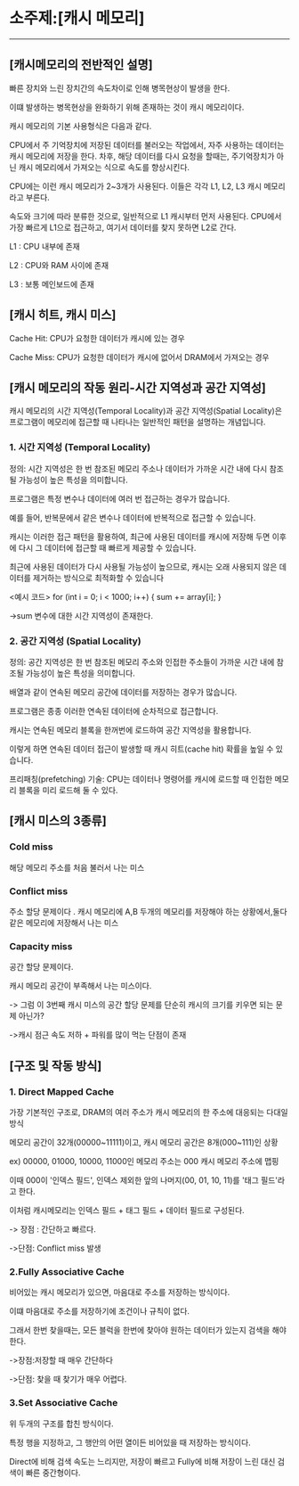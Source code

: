 <h1>소주제:[캐시 메모리]</h1>
<hr>

<h2>[캐시메모리의 전반적인 설명]</h2>

빠른 장치와 느린 장치간의 속도차이로 인해 병목현상이 발생을 한다.

이떄 발생하는 병목현상을 완화하기 위해 존재하는 것이 캐시 메모리이다.

캐시 메모리의 기본 사용형식은 다음과 같다.

CPU에서 주 기억장치에 저장된 데이터를 불러오는 작업에서, 자주 사용하는 데이터는 캐시 메모리에 저장을 한다.
차후, 해당 데이터를 다시 요청을 할때는, 주기억장치가 아닌 캐시 메모리에서 가져오는 식으로 속도를 향상시킨다.

CPU에는 이런 캐시 메모리가 2~3개가 사용된다.
이들은 각각 L1, L2, L3 캐시 메모리라고 부른다.

속도와 크기에 따라 분류한 것으로, 일반적으로 L1 캐시부터 먼저 사용된다. 
CPU에서 가장 빠르게 L1으로 접근하고, 여기서 데이터를 찾지 못하면 L2로 간다.

L1 : CPU 내부에 존재

L2 : CPU와 RAM 사이에 존재

L3 : 보통 메인보드에 존재


<h2>[캐시 히트, 캐시 미스]</h2>

Cache Hit: CPU가 요청한 데이터가 캐시에 있는 경우

Cache Miss: CPU가 요청한 데이터가 캐시에 없어서 DRAM에서 가져오는 경우

<h2>[캐시 메모리의 작동 원리-시간 지역성과 공간 지역성]</h2>

캐시 메모리의 시간 지역성(Temporal Locality)과 공간 지역성(Spatial Locality)은 프로그램이 메모리에 접근할 때 나타나는 일반적인 패턴을 설명하는 개념입니다.

<h3>1. 시간 지역성 (Temporal Locality)</h3>
정의: 시간 지역성은 한 번 참조된 메모리 주소나 데이터가 가까운 시간 내에 다시 참조될 가능성이 높은 특성을 의미합니다.

프로그램은 특정 변수나 데이터에 여러 번 접근하는 경우가 많습니다. 

예를 들어, 반복문에서 같은 변수나 데이터에 반복적으로 접근할 수 있습니다.

캐시는 이러한 접근 패턴을 활용하여, 최근에 사용된 데이터를 캐시에 저장해 두면 이후에 다시 그 데이터에 접근할 때 빠르게 제공할 수 있습니다.

최근에 사용된 데이터가 다시 사용될 가능성이 높으므로, 캐시는 오래 사용되지 않은 데이터를 제거하는 방식으로 최적화할 수 있습니다

<예시 코드>
for (int i = 0; i < 1000; i++) {
    sum += array[i];
}

->sum 변수에 대한 시간 지역성이 존재한다.

<h3>2. 공간 지역성 (Spatial Locality)</h3>
정의: 공간 지역성은 한 번 참조된 메모리 주소와 인접한 주소들이 가까운 시간 내에 참조될 가능성이 높은 특성을 의미합니다.

배열과 같이 연속된 메모리 공간에 데이터를 저장하는 경우가 많습니다. 

프로그램은 종종 이러한 연속된 데이터에 순차적으로 접근합니다.

캐시는 연속된 메모리 블록을 한꺼번에 로드하여 공간 지역성을 활용합니다. 

이렇게 하면 연속된 데이터 접근이 발생할 때 캐시 히트(cache hit) 확률을 높일 수 있습니다.

프리패칭(prefetching) 기술: CPU는 데이터나 명령어를 캐시에 로드할 때 인접한 메모리 블록을 미리 로드해 둘 수 있다.

<h2>[캐시 미스의 3종류]</h2>

<h3>Cold miss</h3>
해당 메모리 주소를 처음 불러서 나는 미스

<h3>Conflict miss</h3>
주소 할당 문제이다
.
캐시 메모리에 A,B 두개의 메모리를 저장해야 하는 상황에서,둘다 같은 메모리에 저장해서 나는 미스

<h3>Capacity miss</h3>
공간 할당 문제이다.

캐시 메모리 공간이 부족해서 나는 미스이다.

-> 그럼 이 3번째 캐시 미스의 공간 할당 문제를 단순히 캐시의 크기를 키우면 되는 문제 아닌가?

->캐시 점근 속도 저하 + 파워를 많이 먹는 단점이 존재


<h2>[구조 및 작동 방식]</h2>
<h3>1. Direct Mapped Cache</h3>

가장 기본적인 구조로, DRAM의 여러 주소가 캐시 메모리의 한 주소에 대응되는 다대일 방식

메모리 공간이 32개(00000~11111)이고, 캐시 메모리 공간은 8개(000~111)인 상황

ex) 00000, 01000, 10000, 11000인 메모리 주소는 000 캐시 메모리 주소에 맵핑

이때 000이 '인덱스 필드', 인덱스 제외한 앞의 나머지(00, 01, 10, 11)를 '태그 필드'라고 한다.

이처럼 캐시메모리는 인덱스 필드 + 태그 필드 + 데이터 필드로 구성된다.

-> 장점 : 간단하고 빠르다.

->단점: Conflict miss 발생

<h3>2.Fully Associative Cache</h3>
비어있는 캐시 메모리가 있으면, 마음대로 주소를 저장하는 방식이다.

이떄 마음대로 주소를 저장하기에 조건이나 규칙이 없다.

그래서 한번 찾을때는, 모든 블럭을 한번에 찾아야 원하는 데이터가 있는지 검색을 해야 한다.

->장점:저장할 때 매우 간단하다

->단점: 찾을 때 찾기가 매우 어렵다. 

<h3>3.Set Associative Cache</h3>
위 두개의 구조를 합친 방식이다.

특정 행을 지정하고, 그 행안의 어떤 열이든 비어있을 때 저장하는 방식이다. 

Direct에 비해 검색 속도는 느리지만, 저장이 빠르고 Fully에 비해 저장이 느린 대신 검색이 빠른 중간형이다.



